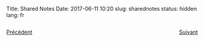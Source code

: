 Title: Shared Notes
Date: 2017-06-11 10:20
slug: sharednotes
status: hidden
lang: fr



<p style="text-align: left; width:49%; display: inline-block;"><a href="/fr/minutes.html">Précédent</a></p>
<p style="text-align: right; width:50%;  display: inline-block;"><a href="/fr/charactersheet.html">Suivant</a></p>
